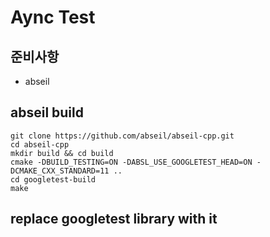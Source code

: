 # Aync Test

## 준비사항
- abseil


## abseil build
```
git clone https://github.com/abseil/abseil-cpp.git
cd abseil-cpp
mkdir build && cd build
cmake -DBUILD_TESTING=ON -DABSL_USE_GOOGLETEST_HEAD=ON -DCMAKE_CXX_STANDARD=11 ..
cd googletest-build
make
```

## replace googletest library with it
